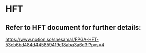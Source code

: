 # HFT


## Refer to HFT document for further details:

https://www.notion.so/snesamal/FPGA-HFT-53cb6bd484d445859419c18aba3a6d3f?pvs=4
